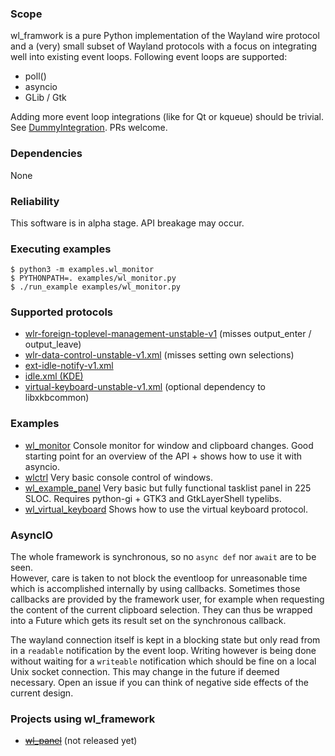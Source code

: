 ### Scope
wl_framwork is a pure Python implementation of the Wayland wire protocol and a (very) small subset of Wayland protocols with a focus on integrating well into existing event loops.
Following event loops are supported:
- poll()
- asyncio
- GLib / Gtk

Adding more event loop integrations (like for Qt or kqueue) should be trivial.
See [DummyIntegration](wl_framework/loop_integrations/dummy.py). PRs welcome.

### Dependencies
None

### Reliability

This software is in alpha stage. API breakage may occur.

### Executing examples
```
$ python3 -m examples.wl_monitor
$ PYTHONPATH=. examples/wl_monitor.py
$ ./run_example examples/wl_monitor.py
```

### Supported protocols
- [wlr-foreign-toplevel-management-unstable-v1](https://gitlab.freedesktop.org/wlroots/wlr-protocols/-/blob/master/unstable/wlr-foreign-toplevel-management-unstable-v1.xml) (misses output_enter / output_leave)
- [wlr-data-control-unstable-v1.xml](https://gitlab.freedesktop.org/wlroots/wlr-protocols/-/blob/master/unstable/wlr-data-control-unstable-v1.xml) (misses setting own selections)
- [ext-idle-notify-v1.xml](https://gitlab.freedesktop.org/wayland/wayland-protocols/-/blob/main/staging/ext-idle-notify/ext-idle-notify-v1.xml)
- [idle.xml (KDE)](https://github.com/KDE/plasma-wayland-protocols/blob/master/src/protocols/idle.xml)
- [virtual-keyboard-unstable-v1.xml](https://gitlab.freedesktop.org/wlroots/wlroots/-/blob/master/protocol/virtual-keyboard-unstable-v1.xml) (optional dependency to libxkbcommon)

### Examples
- [wl_monitor](examples/wl_monitor.py) Console monitor for window and clipboard changes. Good starting point for an overview of the API + shows how to use it with asyncio.
- [wlctrl](examples/wlctrl.py) Very basic console control of windows.
- [wl_example_panel](examples/wl_example_panel.py) Very basic but fully functional tasklist panel in 225 SLOC. Requires python-gi + GTK3 and GtkLayerShell typelibs.
- [wl_virtual_keyboard](examples/wl_virtual_keyboard.py) Shows how to use the virtual keyboard protocol.

### AsyncIO
The whole framework is synchronous, so no `async def` nor `await` are to be seen.  
However, care is taken to not block the eventloop for unreasonable time which is accomplished internally by using callbacks. Sometimes those callbacks are provided by the framework user, for example when requesting the content of the current clipboard selection. They can thus be wrapped into a Future which gets its result set on the synchronous callback.

The wayland connection itself is kept in a blocking state but only read from in a `readable` notification by the event loop. Writing however is being done without waiting for a `writeable` notification which should be fine on a local Unix socket connection. This may change in the future if deemed necessary. Open an issue if you can think of negative side effects of the current design.

### Projects using wl_framework
- ~~[wl_panel](http://github.com/Consolatis/wl_panel)~~ (not released yet)
